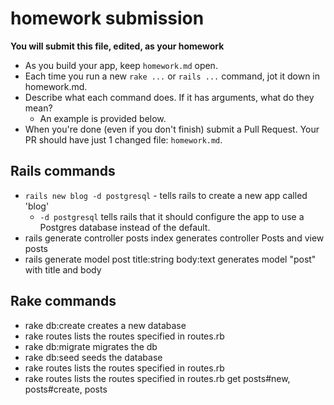 # homework submission

**You will submit this file, edited, as your homework**

* As you build your app, keep `homework.md` open.  
* Each time you run a new `rake ...` or `rails ...` command, jot it down in homework.md.  
* Describe what each command does.  If it has arguments, what do they mean?
  * An example is provided below.
* When you're done (even if you don't finish) submit a Pull Request.  Your PR should have just 1 changed file: `homework.md`.


## Rails commands

* `rails new blog -d postgresql` - tells rails to create a new app called 'blog'
  * `-d postgresql` tells rails that it should configure the app to use a Postgres database instead of the default.
* rails generate controller posts index
generates controller Posts and view posts
* rails generate model post title:string body:text
generates model "post" with title and body
## Rake commands
* rake db:create
creates a new database
* rake routes
lists the routes specified in routes.rb
* rake db:migrate
migrates the db
* rake db:seed
seeds the database
* rake routes
lists the routes specified in routes.rb
* rake routes
lists the routes specified in routes.rb
get posts#new, posts#create, posts

